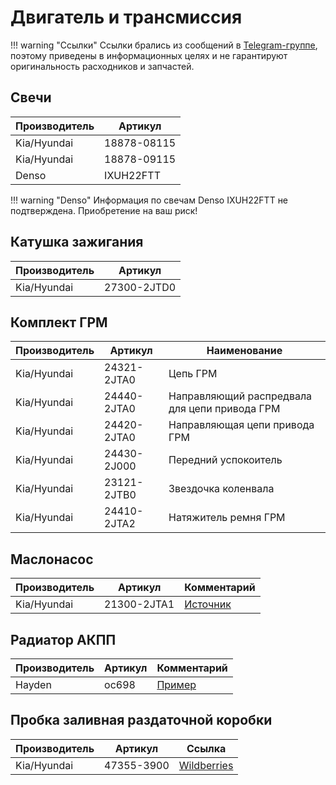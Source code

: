 # Двигатель и трансмиссия

!!! warning "Ссылки"
    Ссылки брались из сообщений в [Telegram-группе](https://t.me/Kia_Sportage_5_Turbo), поэтому приведены в информационных целях и не гарантируют оригинальность расходников и запчастей.

## Свечи
| Производитель | Артикул   |
|---|---|
| Kia/Hyundai | 18878-08115 |
| Kia/Hyundai | 18878-09115 |
| Denso |  IXUH22FTT|

!!! warning "Denso"
    Информация по свечам Denso IXUH22FTT не подтверждена. Приобретение на ваш риск!

## Катушка зажигания
| Производитель | Артикул   |
|---|---|
| Kia/Hyundai | 27300-2JTD0 |

## Комплект ГРМ

| Производитель | Артикул   | Наименование |
|---|---|---|
| Kia/Hyundai | 24321-2JTA0 | Цепь ГРМ |
| Kia/Hyundai | 24440-2JTA0 | Направляющий распредвала для цепи привода ГРМ |
| Kia/Hyundai | 24420-2JTA0 | Направляющая цепи привода ГРМ |
| Kia/Hyundai | 24430-2J000 | Передний успокоитель |
| Kia/Hyundai | 23121-2JTB0 | Звездочка коленвала |
| Kia/Hyundai | 24410-2JTA2 | Натяжитель ремня ГРМ |

## Маслонасос
| Производитель | Артикул   | Комментарий |
|---|---|---|
| Kia/Hyundai | 21300-2JTA1 | [Источник](https://t.me/Kia_Sportage_5_Turbo/36156/116653) |


## Радиатор АКПП

| Производитель | Артикул   | Комментарий |
|---|---|---|
| Hayden | oc698 | [Пример](https://t.me/Kia_Sportage_5_Turbo/36156/110035) |

 ## Пробка заливная раздаточной коробки
| Производитель | Артикул   | Ссылка |
|---|---|---|
| Kia/Hyundai | 47355-3900 | [Wildberries](https://www.wildberries.ru/catalog/257998298/detail.aspx) |
